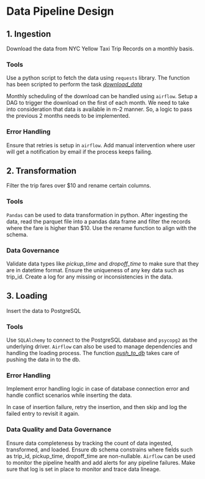 # Data Pipeline Design

## 1. Ingestion

Download the data from NYC Yellow Taxi Trip Records on a monthly basis.

### Tools
Use a python script to fetch the data using `requests` library. The function has been scripted to perform the task [*download_data*](../functions.py) 

Monthly scheduling of the download can be handled using `airflow`. Setup a DAG to trigger the download on the first of each month. We need to take into consideration that data is available in m-2 manner. So, a logic to pass the previous 2 months needs to be implemented.

### Error Handling
Ensure that retries is setup in `airflow`. Add manual intervention where user will get a notification by email if the process keeps failing.

## 2. Transformation

Filter the trip fares over $10 and rename certain columns.

### Tools
`Pandas` can be used to data transformation in python. After ingesting the data, read the parquet file into a pandas data frame and filter the records where the fare is higher than $10. Use the rename function to align with the schema.

### Data Governance
Validate data types like *pickup_time* and *dropoff_time* to make sure that they are in datetime format. Ensure the uniqueness of any key data such as trip_id. Create a log for any missing or inconsistencies in the data. 

## 3. Loading

Insert the data to PostgreSQL

### Tools
Use `SQLAlchemy` to connect to the PostgreSQL database and `psycopg2` as the underlying driver. `Airflow` can also be used to manage dependencies and handling the loading process. The function [*push_to_db*](../functions.py) takes care of pushing the data in to the db.

### Error Handling 

Implement error handling logic in case of database connection error and handle conflict scenarios while inserting the data. 

In case of insertion failure, retry the insertion, and then skip and log the failed entry to revisit it again.

### Data Quality and Data Governance
Ensure data completeness by tracking the count of data ingested, transformed, and loaded. Ensure db schema constrains where fields such as trip_id, pickup_time, dropoff_time are non-nullable. `Airflow` can be used to monitor the pipeline health and add alerts for any pipeline failures. Make sure that log is set in place to monitor and trace data lineage.